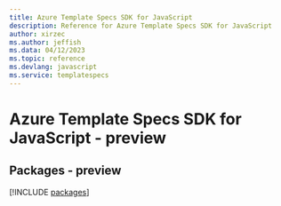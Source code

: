 ```yaml
---
title: Azure Template Specs SDK for JavaScript
description: Reference for Azure Template Specs SDK for JavaScript
author: xirzec
ms.author: jeffish
ms.data: 04/12/2023
ms.topic: reference
ms.devlang: javascript
ms.service: templatespecs
---
```

# Azure Template Specs SDK for JavaScript - preview
## Packages - preview
[!INCLUDE [packages](template-specs-index.md)]